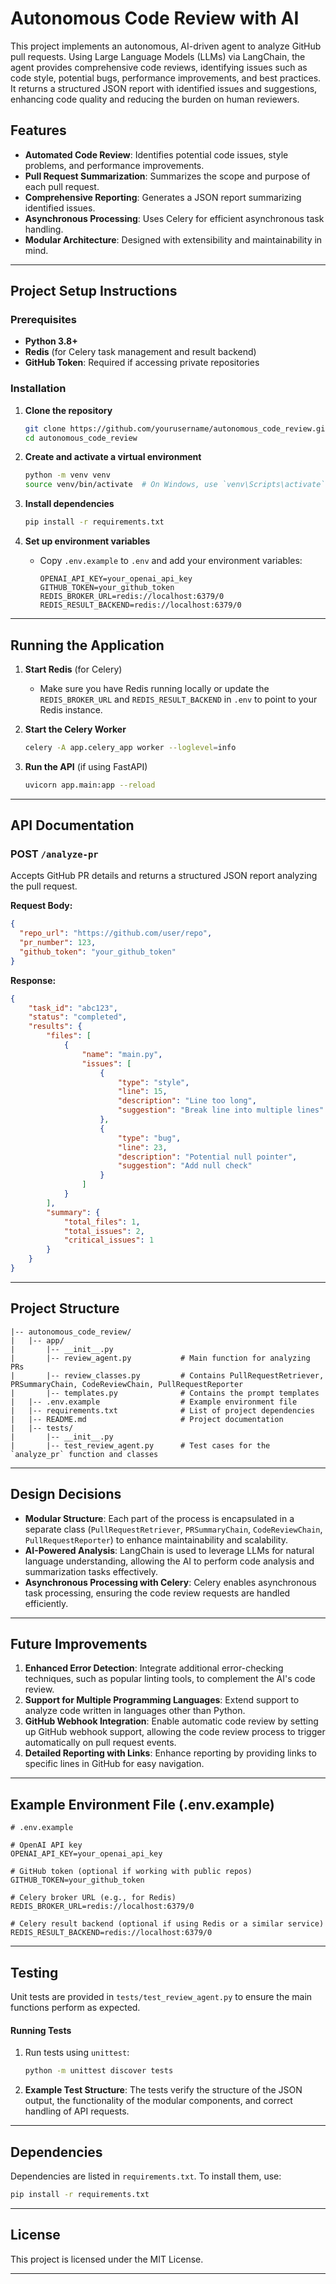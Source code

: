 
# Autonomous Code Review with AI

This project implements an autonomous, AI-driven agent to analyze GitHub pull requests. Using Large Language Models (LLMs) via LangChain, the agent provides comprehensive code reviews, identifying issues such as code style, potential bugs, performance improvements, and best practices. It returns a structured JSON report with identified issues and suggestions, enhancing code quality and reducing the burden on human reviewers.

## Features

- **Automated Code Review**: Identifies potential code issues, style problems, and performance improvements.
- **Pull Request Summarization**: Summarizes the scope and purpose of each pull request.
- **Comprehensive Reporting**: Generates a JSON report summarizing identified issues.
- **Asynchronous Processing**: Uses Celery for efficient asynchronous task handling.
- **Modular Architecture**: Designed with extensibility and maintainability in mind.

---

## Project Setup Instructions

### Prerequisites

- **Python 3.8+**
- **Redis** (for Celery task management and result backend)
- **GitHub Token**: Required if accessing private repositories

### Installation

1. **Clone the repository**
   ```bash
   git clone https://github.com/yourusername/autonomous_code_review.git
   cd autonomous_code_review
   ```

2. **Create and activate a virtual environment**
   ```bash
   python -m venv venv
   source venv/bin/activate  # On Windows, use `venv\Scripts\activate`
   ```

3. **Install dependencies**
   ```bash
   pip install -r requirements.txt
   ```

4. **Set up environment variables**
   - Copy `.env.example` to `.env` and add your environment variables:
     ```plaintext
     OPENAI_API_KEY=your_openai_api_key
     GITHUB_TOKEN=your_github_token
     REDIS_BROKER_URL=redis://localhost:6379/0
     REDIS_RESULT_BACKEND=redis://localhost:6379/0
     ```

---

## Running the Application

1. **Start Redis** (for Celery)
   - Make sure you have Redis running locally or update the `REDIS_BROKER_URL` and `REDIS_RESULT_BACKEND` in `.env` to point to your Redis instance.

2. **Start the Celery Worker**
   ```bash
   celery -A app.celery_app worker --loglevel=info
   ```

3. **Run the API** (if using FastAPI)
   ```bash
   uvicorn app.main:app --reload
   ```

---

## API Documentation

### POST `/analyze-pr`

Accepts GitHub PR details and returns a structured JSON report analyzing the pull request.

**Request Body:**
```json
{
  "repo_url": "https://github.com/user/repo",
  "pr_number": 123,
  "github_token": "your_github_token"
}
```

**Response:**
```json
{
    "task_id": "abc123",
    "status": "completed",
    "results": {
        "files": [
            {
                "name": "main.py",
                "issues": [
                    {
                        "type": "style",
                        "line": 15,
                        "description": "Line too long",
                        "suggestion": "Break line into multiple lines"
                    },
                    {
                        "type": "bug",
                        "line": 23,
                        "description": "Potential null pointer",
                        "suggestion": "Add null check"
                    }
                ]
            }
        ],
        "summary": {
            "total_files": 1,
            "total_issues": 2,
            "critical_issues": 1
        }
    }
}
```

---

## Project Structure

```
|-- autonomous_code_review/
|   |-- app/
|       |-- __init__.py
|       |-- review_agent.py           # Main function for analyzing PRs
|       |-- review_classes.py         # Contains PullRequestRetriever, PRSummaryChain, CodeReviewChain, PullRequestReporter
|       |-- templates.py              # Contains the prompt templates
|   |-- .env.example                  # Example environment file
|   |-- requirements.txt              # List of project dependencies
|   |-- README.md                     # Project documentation
|   |-- tests/
|       |-- __init__.py
|       |-- test_review_agent.py      # Test cases for the `analyze_pr` function and classes
```

---

## Design Decisions

- **Modular Structure**: Each part of the process is encapsulated in a separate class (`PullRequestRetriever`, `PRSummaryChain`, `CodeReviewChain`, `PullRequestReporter`) to enhance maintainability and scalability.
- **AI-Powered Analysis**: LangChain is used to leverage LLMs for natural language understanding, allowing the AI to perform code analysis and summarization tasks effectively.
- **Asynchronous Processing with Celery**: Celery enables asynchronous task processing, ensuring the code review requests are handled efficiently.

---

## Future Improvements

1. **Enhanced Error Detection**: Integrate additional error-checking techniques, such as popular linting tools, to complement the AI's code review.
2. **Support for Multiple Programming Languages**: Extend support to analyze code written in languages other than Python.
3. **GitHub Webhook Integration**: Enable automatic code review by setting up GitHub webhook support, allowing the code review process to trigger automatically on pull request events.
4. **Detailed Reporting with Links**: Enhance reporting by providing links to specific lines in GitHub for easy navigation.

---

## Example Environment File (.env.example)

```plaintext
# .env.example

# OpenAI API key
OPENAI_API_KEY=your_openai_api_key

# GitHub token (optional if working with public repos)
GITHUB_TOKEN=your_github_token

# Celery broker URL (e.g., for Redis)
REDIS_BROKER_URL=redis://localhost:6379/0

# Celery result backend (optional if using Redis or a similar service)
REDIS_RESULT_BACKEND=redis://localhost:6379/0
```

---

## Testing

Unit tests are provided in `tests/test_review_agent.py` to ensure the main functions perform as expected.

#### Running Tests

1. Run tests using `unittest`:
   ```bash
   python -m unittest discover tests
   ```

2. **Example Test Structure**:
   The tests verify the structure of the JSON output, the functionality of the modular components, and correct handling of API requests.

---

## Dependencies

Dependencies are listed in `requirements.txt`. To install them, use:
```bash
pip install -r requirements.txt
```

---

## License

This project is licensed under the MIT License.

---